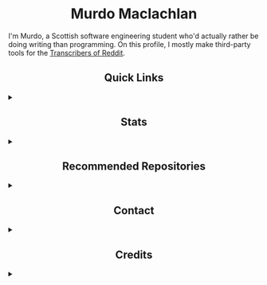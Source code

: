 <h1 align="center">Murdo Maclachlan</h1>

I'm Murdo, a Scottish software engineering student who'd actually rather be doing writing than programming. On this profile, I mostly make third-party tools for the [Transcribers of Reddit](https://reddit.com/r/TranscribersOfReddit).

<h2 align="center">Quick Links</h2>
<details>
    <summary></summary>

[![Website](https://img.shields.io/badge/my_website-%23ED8B00.svg?style=for-the-badge&color=black)](https://murdomaclachlan.github.io/website)
[![Reddit](https://img.shields.io/badge/Reddit-FF4500?style=for-the-badge&logo=reddit&logoColor=white)](https://www.reddit.com/u/murdomaclachlan)
[![Twitch](https://img.shields.io/badge/Twitch-9347FF?style=for-the-badge&logo=twitch&logoColor=white)](https://www.twitch.tv/murdomaclachlan)
[![Twitter](https://img.shields.io/badge/Twitter-%231DA1F2.svg?style=for-the-badge&logo=Twitter&logoColor=white)](https://www.twitter.com/murdomaclachlan)
[![YouTube](https://img.shields.io/badge/YouTube-%23FF0000.svg?style=for-the-badge&logo=YouTube&logoColor=white)](https://www.youtube.com/channel/UCFC6WprQlC7q2pwJEhaCPfA)
[![ko-fi](https://ko-fi.com/img/githubbutton_sm.svg)](https://ko-fi.com/V7V66H0A6)

</details>

<h2 align="center">Stats</h2>
<details>
    <summary></summary>

<img src="https://github-readme-stats.vercel.app/api?username=murdomaclachlan&show_icons=true&theme=vision-friendly-dark&locale=en&include_all_commits=true" alt="theodorehua" />
<img align="right" src="https://github-readme-stats.vercel.app/api/top-langs?username=murdomaclachlan&langs_count=10&show_icons=true&theme=vision-friendly-dark&locale=en" alt="Graph showing the most used languages on GitHub for Murdo Maclachlan." />

I have experience with the following languages:

- Python, Java, JavaScript, HTML, CSS, Shell, SQL

I have some, minimal experience in the following languages:

- C, OCaml, PHP, Erlang, R

I do not have any real experience with Ruby; it shows on my "Most Used Languages" because my blog is made with Jekyll.
    
<br>

</details>

<h2 align="center">Recommended Repositories</h2>
<details>
    <summary></summary>

<a href="https://github.com/MurdoMaclachlan/oscr">
  <img align="center" src="https://github-readme-stats.vercel.app/api/pin/?username=murdomaclachlan&repo=oscr&theme=vision-friendly-dark" />
</a>
<a href="https://github.com/MurdoMaclachlan/ToR-Repost-Collection">
  <img align="center" src="https://github-readme-stats.vercel.app/api/pin/?username=murdomaclachlan&repo=tor-repost-collection&theme=vision-friendly-dark" />
</a>
<a href="https://github.com/MurdoMaclachlan/unofficial-tor-apps">
  <img align="center" src="https://github-readme-stats.vercel.app/api/pin/?username=murdomaclachlan&repo=unofficial-tor-apps&theme=vision-friendly-dark" />
</a>
<a href="https://github.com/MurdoMaclachlan/grimrock-import">
  <img align="center" src="https://github-readme-stats.vercel.app/api/pin/?username=murdomaclachlan&repo=grimrock-import&theme=vision-friendly-dark" />
</a>
<a href="https://github.com/MurdoMaclachlan/tadr">
  <img align="center" src="https://github-readme-stats.vercel.app/api/pin/?username=murdomaclachlan&repo=tadr&theme=vision-friendly-dark" />
</a>
<a href="https://github.com/MurdoMaclachlan/bash-aliases">
  <img align="center" src="https://github-readme-stats.vercel.app/api/pin/?username=murdomaclachlan&repo=bash-aliases&theme=vision-friendly-dark" />
</a>
    
</details>

<h2 align="center">Contact</h2>
<details>
    <summary></summary>

My website can be found [here](https://murdomaclachlan.github.io/website).

You can contact me for purposes relating to my public projects at [murdomaclachlan@duck.com](mailto:murdomaclachlan@duck.com).

</details>

<h2 align="center">Credits</h2>
<details>
    <summary></summary>
    <ul>
        <li><a href="https://github.com/anuraghazra">anuraghazra</a>, for the <a href="https://github.com/anuraghazra/github-readme-stats">stats cards</a>.
        <li><a href="https://github.com/Ileriayo/">Ileriayo</a>, for the <a href="https://github.com/Ileriayo/markdown-badges">profile badges</a>.
    </ul>
</details>

<!--
<h2 align="center">Template</h2>
<details>
    <summary></summary>
</details>
-->

